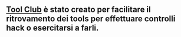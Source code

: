 ## [Tool Club](https://toolclub.xyz/) è stato creato per facilitare il ritrovamento dei tools per effettuare controlli hack o esercitarsi a farli.
